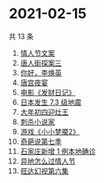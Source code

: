 # 2021-02-15

共 13 条

<!-- BEGIN ZHIHUSEARCH -->
<!-- 最后更新时间 Mon Feb 15 2021 12:08:17 GMT+0800 (CST) -->
1. [情人节文案](https://www.zhihu.com/search?q=情人节文案)
1. [唐人街探案三](https://www.zhihu.com/search?q=唐探3)
1. [你好，李焕英](https://www.zhihu.com/search?q=李焕英)
1. [唐宫夜宴](https://www.zhihu.com/search?q=唐宫夜宴)
1. [电影《发财日记》](https://www.zhihu.com/search?q=发财日记)
1. [日本发生 7.3 级地震](https://www.zhihu.com/search?q=日本地震)
1. [大年初四迎灶王](https://www.zhihu.com/search?q=大年初四)
1. [刺杀小说家](https://www.zhihu.com/search?q=刺杀小说家好看吗)
1. [游戏《小小梦魇2》](https://www.zhihu.com/search?q=小小梦魇2)
1. [奇葩说第七季](https://www.zhihu.com/search?q=奇葩说)
1. [石家庄新增 1 例本地确诊](https://www.zhihu.com/search?q=石家庄新增)
1. [异地怎么过情人节](https://www.zhihu.com/search?q=异地情人节怎么过)
1. [旺达幻视第六集](https://www.zhihu.com/search?q=旺达幻视)
<!-- END ZHIHUSEARCH -->
